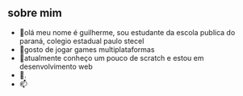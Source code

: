 ## sobre mim ##

- 👋olá meu nome é guilherme, sou estudante da escola publica do paraná, colegio estadual  paulo stecel
- 👀gosto de jogar games multiplataformas  
- 🌱atualmente conheço um pouco de scratch e estou em desenvolvimento web 
- 💞️.
- 📫 
